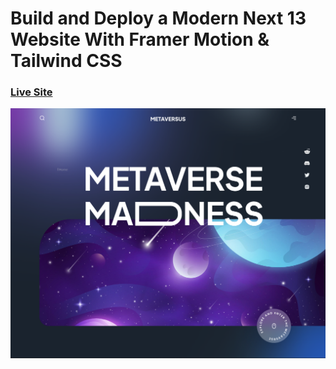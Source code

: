 # Build and Deploy a Modern Next 13 Website With Framer Motion & Tailwind CSS

### [Live Site](https://metaverse-ishuoncode.vercel.app/)

![Chat Application](https://raw.githubusercontent.com/ishuoncode/metaverse/master/public/Screenshot%202023-08-14%20022420.png)


